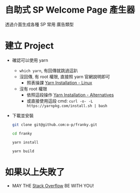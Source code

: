 # 自助式 SP Welcome Page 產生器

透過介面生成各種 SP 常用 廣告類型

# 建立 Project

- 確認可以使用 yarn
    - `which yarn`, 有回傳就跳過這趴
    - 沒回傳, 有 root 權限, 直接照 yarn 官網說明即可
        - 照表操課 [Yarn Installation - Linux](https://yarnpkg.com/en/docs/install#linux-tab)
    - 沒有 root 權限
        - 依照這段操作 [Yarn Installation - Alternatives](https://yarnpkg.com/en/docs/install#alternatives-tab)
        - 或直接使用這段 cmd: `curl -o- -L https://yarnpkg.com/install.sh | bash`

- 下載並安裝

    ```bash
    git clone git@github.com:o-p/franky.git

    cd franky
    
    yarn install
    
    yarn build
    ```

# 如果以上失敗了

  - MAY THE [Stack Overflow](https://stackoverflow.com/) BE WITH YOU!
